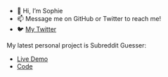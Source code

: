 - 👋 Hi, I’m Sophie
- 📫 Message me on GitHub or Twitter to reach me!
- 🐦 <a href="https://twitter.com/soph_m_e">My Twitter</a>


My latest personal project is Subreddit Guesser:
- [Live Demo](https://0121efec.redditguesser.pages.dev/)
- [Code](https://github.com/soph-em/redditguesser)


